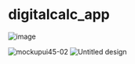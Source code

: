 # digitalcalc_app

![image](https://github.com/HassaanAhmed60211/fluttercourse/assets/106430586/cdef169d-03cc-481f-8b82-e5eb100cd887)

![mockupui45-02](https://github.com/HassaanAhmed60211/HassaanAhmed60211/assets/106430586/0f2f282e-470f-4467-8cc9-3e91db1cfaa4)
![Untitled design](https://github.com/HassaanAhmed60211/fluttercourse/assets/106430586/8ae3fcb0-753c-4ba2-bda1-9947f84487a4)

